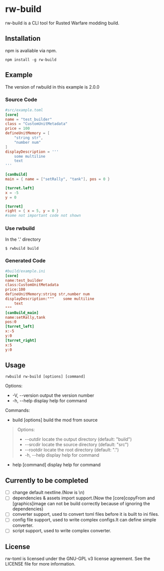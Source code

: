 # rw-build
rw-build is a CLI tool for Rusted Warfare modding build.

## Installation
npm is avaliable via npm.
```
npm install -g rw-build
```

## Example
The version of rwbuild in this example is 2.0.0
### Source Code
```toml
#src/example.toml
[core]
name = "test_builder"
class = "CustomUnitMetadata"
price = 100
defineUnitMemory = [
    "string str",
    "number num"
]
displayDescription = '''
    some multiline
    text
'''

[canBuild]
main = { name = ["setRally", "tank"], pos = 0 }

[turret.left]
x = -5
y = 0

[turret]
right = { x = 5, y = 0 }
#some not important code not shown
```
### Use rwbuild
In the '.' directory
```shell
$ rwbuild build
```
### Generated Code
```ini
#build/example.ini
[core]
name:test_builder
class:CustomUnitMetadata
price:100
defineUnitMemory:string str,number num
displayDescription:"""    some multiline
    text
"""
[canBuild_main]
name:setRally,tank
pos:0
[turret_left]
x:-5
y:0
[turret_right]
x:5
y:0
```

## Usage
```
rwbuild rw-build [options] [command]
```

Options:
-  -V, --version    output the version number
-  -h, --help       display help for command

Commands:
- build [options]  build the mod from source
> Options:
> - --outdir <outdir>  locate the output directory (default: "build")
> - --srcdir <srcdir>  locate the source directory (default: "src")
> - --rootdir <rootdir>      locate the root directory (default: ".")
> - -h, --help                   display help for command
- help [command]   display help for command

## Currently to be completed
- [ ] change default nextline.(Now is \n)
- [ ] dependencies & assets import support.(Now the [core]copyFrom and [graphics]image can not be build correctly because of ignoring the dependencies)
- [ ] converter support, used to convert toml files before it is built to ini files.
- [ ] config file support, used to write complex configs.It can define simple converter.
- [ ] script support, used to write complex converter.

## License
rw-toml is licensed under the GNU-GPL v3 license agreement. See the LICENSE file for more information.
